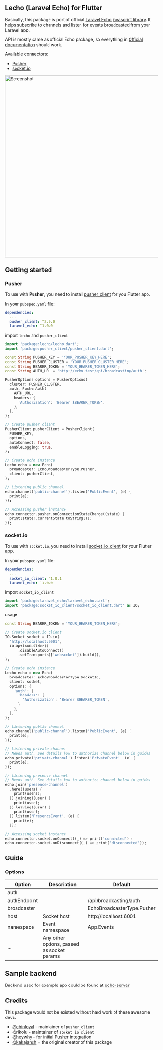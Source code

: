 ## Lecho (Laravel Echo) for Flutter

Basically, this package is port of official [Laravel Echo javascript library](https://github.com/laravel/echo). It helps subscribe to channels and listen for events broadcasted from your Laravel app.

API is mostly same as official Echo package, so everything in [Official documentation](https://laravel.com/docs/broadcasting) should work.

Available connectors:

- [Pusher](#pusher)
- [socket.io](#socket.io)

<img width="600" alt="Screenshot" src="https://user-images.githubusercontent.com/7093483/131696058-9830b4ef-e720-4d99-979b-6ee6e02d6cef.png">

## Getting started

### Pusher

To use with **Pusher**, you need to install [pusher_client](https://pub.dev/packages/pusher_client) for you Flutter app.

In your `pubspec.yaml` file:

```yaml
dependencies:
  ...
  pusher_client: ^2.0.0
  laravel_echo: ^1.0.0
```

import `lecho` and `pusher_client`

```dart
import 'package:lecho/lecho.dart';
import 'package:pusher_client/pusher_client.dart';
```

```dart
const String PUSHER_KEY = 'YOUR_PUSHER_KEY_HERE';
const String PUSHER_CLUSTER = 'YOUR_PUSHER_CLUSTER_HERE';
const String BEARER_TOKEN = 'YOUR_BEARER_TOKEN_HERE';
const String AUTH_URL = 'http://echo.test/api/broadcasting/auth';

PusherOptions options = PusherOptions(
  cluster: PUSHER_CLUSTER,
  auth: PusherAuth(
    AUTH_URL,
    headers: {
      'Authorization': 'Bearer $BEARER_TOKEN',
    },
  ),
);

// Create pusher client
PusherClient pusherClient = PusherClient(
  PUSHER_KEY,
  options,
  autoConnect: false,
  enableLogging: true,
);

// Create echo instance
Lecho echo = new Echo(
  broadcaster: EchoBroadcasterType.Pusher,
  client: pusherClient,
);

// Listening public channel
echo.channel('public-channel').listen('PublicEvent', (e) {
  print(e);
});

// Accessing pusher instance
echo.connector.pusher.onConnectionStateChange((state) {
  print(state!.currentState.toString());
});
```

### socket.io

To use with `socket.io`, you need to install [socket_io_client](https://pub.dartlang.org/packages/socket_io_client) for your Flutter app.

In your `pubspec.yaml` file:

```yaml
dependencies:
  ...
  socket_io_client: ^1.0.1
  laravel_echo: ^1.0.0
```

import `socket_io_client`

```dart
import 'package:laravel_echo/laravel_echo.dart';
import 'package:socket_io_client/socket_io_client.dart' as IO;
```

usage

```dart
const String BEARER_TOKEN = 'YOUR_BEARER_TOKEN_HERE';

// Create socket.io client
IO.Socket socket = IO.io(
  'http://localhost:6001',
  IO.OptionBuilder()
      .disableAutoConnect()
      .setTransports(['websocket']).build(),
);

// Create echo instance
Lecho echo = new Echo(
  broadcaster: EchoBroadcasterType.SocketIO,
  client: socket,
  options: {
    'auth': {
      'headers': {
        'Authorization': 'Bearer $BEARER_TOKEN',
      }
    },
  },
);

// Listening public channel
echo.channel('public-channel').listen('PublicEvent', (e) {
  print(e);
});

// Listening private channel
// Needs auth. See details how to authorize channel below in guides
echo.private('private-channel').listen('PrivateEvent', (e) {
  print(e);
});

// Listening presence channel
// Needs auth. See details how to authorize channel below in guides
echo.join('presence-channel')
  .here((users) {
    print(users);
  }).joining((user) {
    print(user);
  }).leaving((user) {
    print(user);
  }).listen('PresenceEvent', (e) {
    print(e);
  });

// Accessing socket instance
echo.connector.socket.onConnect((_) => print('connected'));
echo.connector.socket.onDisconnect((_) => print('disconnected'));
```

## Guide

### Options

| Option       | Description                                | Default                    |
| ------------ | ------------------------------------------ | -------------------------- |
| auth         |                                            |                            |
| authEndpoint |                                            | /api/broadcasting/auth     |
| broadcaster  |                                            | EchoBroadcasterType.Pusher |
| host         | Socket host                                | http://localhost:6001      |
| namespace    | Event namespace                            | App.Events                 |
| ...          | Any other options, passed as socket params |                            |

## Sample backend

Backend used for example app could be found at [echo-server](https://github.com/kakajansh/echo-server)

## Credits

This package would not be existed without hard work of these awesome devs.
- [@chinloyal](https://github.com/chinloyal) - maintainer of `pusher_client`
- [@rikolu](https://github.com/rikulo) - maintainer of `socket_io_client`
- [@heywhy](https://github.com/heywhy) - for initial Pusher integration
- [@kakajansh](https://github.com/kakajansh) = the original creator of this package
